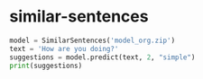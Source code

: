 # similar-sentences

```python
model = SimilarSentences('model_org.zip')
text = 'How are you doing?'
suggestions = model.predict(text, 2, "simple")
print(suggestions)
```
